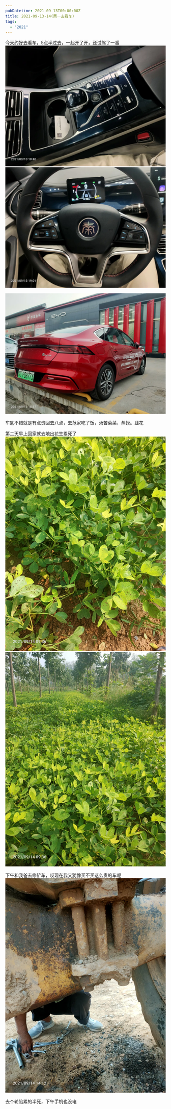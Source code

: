 ```yaml
---
pubDatetime: 2021-09-13T00:00:00Z
title: 2021-09-13-14(周一去看车)
tags:
  - "2021"
---
```


今天约好去看车，5点半过去，一起开了开，还试驾了一番
![](../../img/6904315-ce9cc11a650c52cc.jpg)
![](../../img/6904315-cd4d9cbab1fb6c86.jpg)

![](../../img/6904315-3ddc3e2cb8bba7d4.jpg)

车匙不错就是有点贵回去八点，去范家吃了饭，汤苦菊菜，蒸馍。韭花

第二天早上回家就去地出花生累死了
![](../../img/6904315-8af0fba106b7591e.jpg)
![](../../img/6904315-5cb49dc3c52880c1.jpg)

下午和我爸去修铲车，哎现在我又犹豫买不买这么贵的车呢
![](../../img/6904315-56cb792ddaa085a4.jpg)

去个轮胎累的半死，下午手机也没电
